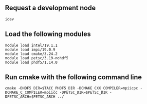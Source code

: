 ## Request a development node

```
idev
```

## Load the following modules

```
module load intel/19.1.1
module load impi/19.0.9
module load cmake/3.24.2
module load petsc/3.19-nohdf5
module load phdf5/1.14.0
```


## Run cmake with the following command line
```
cmake -DHDF5_DIR=$TACC_PHDF5_DIR -DCMAKE_CXX_COMPILER=mpiicpc -DCMAKE_C_COMPILER=mpiicc -DPETSC_DIR=$PETSC_DIR -DPETSC_ARCH=$PETSC_ARCH ../
```

